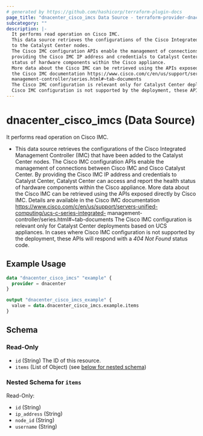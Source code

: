 ```yaml
---
# generated by https://github.com/hashicorp/terraform-plugin-docs
page_title: "dnacenter_cisco_imcs Data Source - terraform-provider-dnacenter"
subcategory: ""
description: |-
  It performs read operation on Cisco IMC.
  This data source retrieves the configurations of the Cisco Integrated Management Controller (IMC) that have been added
  to the Catalyst Center nodes.
  The Cisco IMC configuration APIs enable the management of connections between Cisco IMC and Cisco Catalyst Center. By
  providing the Cisco IMC IP address and credentials to Catalyst Center, Catalyst Center can access and report the health
  status of hardware components within the Cisco appliance.
  More data about the Cisco IMC can be retrieved using the APIs exposed directly by Cisco IMC. Details are available in
  the Cisco IMC documentation https://www.cisco.com/c/en/us/support/servers-unified-computing/ucs-c-series-integrated-
  management-controller/series.html#~tab-documents
  The Cisco IMC configuration is relevant only for Catalyst Center deployments based on UCS appliances. In cases where
  Cisco IMC configuration is not supported by the deployment, these APIs will respond with a 404 Not Found status code.
---
```


# dnacenter_cisco_imcs (Data Source)

It performs read operation on Cisco IMC.

- This data source retrieves the configurations of the Cisco Integrated Management Controller (IMC) that have been added
to the Catalyst Center nodes.
The Cisco IMC configuration APIs enable the management of connections between Cisco IMC and Cisco Catalyst Center. By
providing the Cisco IMC IP address and credentials to Catalyst Center, Catalyst Center can access and report the health
status of hardware components within the Cisco appliance.
More data about the Cisco IMC can be retrieved using the APIs exposed directly by Cisco IMC. Details are available in
the Cisco IMC documentation https://www.cisco.com/c/en/us/support/servers-unified-computing/ucs-c-series-integrated-
management-controller/series.html#~tab-documents
The Cisco IMC configuration is relevant only for Catalyst Center deployments based on UCS appliances. In cases where
Cisco IMC configuration is not supported by the deployment, these APIs will respond with a *404 Not Found* status code.

## Example Usage

```terraform
data "dnacenter_cisco_imcs" "example" {
  provider = dnacenter
}

output "dnacenter_cisco_imcs_example" {
  value = data.dnacenter_cisco_imcs.example.items
}
```

<!-- schema generated by tfplugindocs -->
## Schema

### Read-Only

- `id` (String) The ID of this resource.
- `items` (List of Object) (see [below for nested schema](#nestedatt--items))

<a id="nestedatt--items"></a>
### Nested Schema for `items`

Read-Only:

- `id` (String)
- `ip_address` (String)
- `node_id` (String)
- `username` (String)
